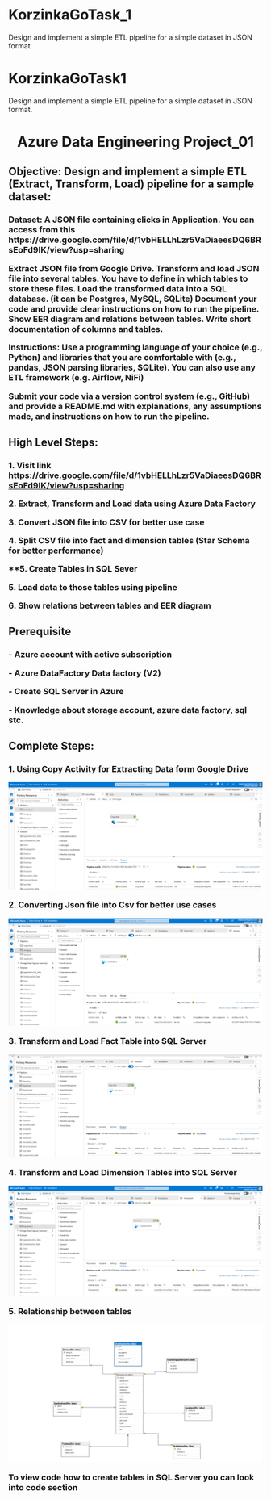 # KorzinkaGoTask_1
Design and implement a simple ETL pipeline for a simple dataset in JSON format.

# KorzinkaGoTask1
Design and implement a simple ETL pipeline for a simple dataset in JSON format.

<h1 align="center">Azure Data Engineering Project_01</h1>
<h2 align="left">Objective: Design and implement a simple ETL (Extract, Transform, Load) pipeline for a sample dataset:</h2>
<h3 align="left">Dataset:
A JSON file containing clicks in Application. You can access from this https://drive.google.com/file/d/1vbHELLhLzr5VaDiaeesDQ6BRsEoFd9lK/view?usp=sharing

Extract JSON file from Google Drive.
Transform and load JSON file into several tables. You have to define in which tables to store these files. 
Load the transformed data into a SQL database. (it can be Postgres, MySQL, SQLite)
Document your code and provide clear instructions on how to run the pipeline.
Show EER diagram and relations between tables.
Write short documentation of columns and tables.

Instructions:
Use a programming language of your choice (e.g., Python) and libraries that you are comfortable with (e.g., pandas, JSON parsing libraries, SQLite). You can also use any ETL framework (e.g. Airflow, NiFi)

Submit your code via a version control system (e.g., GitHub) and provide a README.md with explanations, any assumptions made, and instructions on how to run the pipeline.
</h3>

<h2 align="left">High Level Steps:</h2>
<h3 align="left">

**1. Visit link https://drive.google.com/file/d/1vbHELLhLzr5VaDiaeesDQ6BRsEoFd9lK/view?usp=sharing**

**2. Extract, Transform and Load data using Azure Data Factory**

**3. Convert JSON file into CSV for better use case**

**4. Split CSV file into fact and dimension tables (Star Schema for better performance)**

**5. Create Tables in SQL Sever

**5. Load data to those tables using pipeline**

**6. Show relations between tables and EER diagram**
</h3>

<h2 align="left">Prerequisite</h2>
<h3 align="left">

**- Azure account with active subscription**

**- Azure DataFactory Data factory (V2)**

**- Create SQL Server in Azure**

**- Knowledge about storage account, azure data factory, sql stc.**
</h3>

<h2 align="left">Complete Steps:</h2>
<h3 align="left">

**1. Using Copy Activity for Extracting Data form Google Drive**

![](Images/ExtractWithCopyActivity.png)

**2. Converting Json file into Csv for better use cases**

![](Images/ConvertJsonToCSV.png)

**3. Transform and Load Fact Table into SQL Server**

![](Images/TransformAndLoadFactTable.png)

**4. Transform and Load Dimension Tables into SQL Server**

![](Images/TransformaAndLoadDimensionTables.png)

**5. Relationship between tables**

![](Images/RelationshipTables.png)


**To view code how to create tables in SQL Server you can look into code section**
